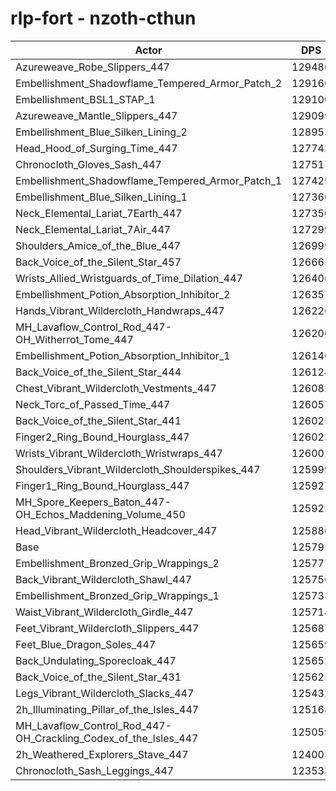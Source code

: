 # rlp-fort - nzoth-cthun
| Actor | DPS | Increase |
|---|:---:|:---:|
|Azureweave_Robe_Slippers_447|129486|2.93%|
|Embellishment_Shadowflame_Tempered_Armor_Patch_2|129160|2.67%|
|Embellishment_BSL1_STAP_1|129100|2.63%|
|Azureweave_Mantle_Slippers_447|129099|2.63%|
|Embellishment_Blue_Silken_Lining_2|128953|2.51%|
|Head_Hood_of_Surging_Time_447|127742|1.55%|
|Chronocloth_Gloves_Sash_447|127517|1.37%|
|Embellishment_Shadowflame_Tempered_Armor_Patch_1|127429|1.30%|
|Embellishment_Blue_Silken_Lining_1|127360|1.24%|
|Neck_Elemental_Lariat_7Earth_447|127350|1.24%|
|Neck_Elemental_Lariat_7Air_447|127299|1.20%|
|Shoulders_Amice_of_the_Blue_447|126999|0.96%|
|Back_Voice_of_the_Silent_Star_457|126662|0.69%|
|Wrists_Allied_Wristguards_of_Time_Dilation_447|126406|0.49%|
|Embellishment_Potion_Absorption_Inhibitor_2|126357|0.45%|
|Hands_Vibrant_Wildercloth_Handwraps_447|126226|0.34%|
|MH_Lavaflow_Control_Rod_447-OH_Witherrot_Tome_447|126206|0.33%|
|Embellishment_Potion_Absorption_Inhibitor_1|126140|0.27%|
|Back_Voice_of_the_Silent_Star_444|126128|0.26%|
|Chest_Vibrant_Wildercloth_Vestments_447|126082|0.23%|
|Neck_Torc_of_Passed_Time_447|126057|0.21%|
|Back_Voice_of_the_Silent_Star_441|126025|0.18%|
|Finger2_Ring_Bound_Hourglass_447|126023|0.18%|
|Wrists_Vibrant_Wildercloth_Wristwraps_447|126001|0.16%|
|Shoulders_Vibrant_Wildercloth_Shoulderspikes_447|125999|0.16%|
|Finger1_Ring_Bound_Hourglass_447|125927|0.10%|
|MH_Spore_Keepers_Baton_447-OH_Echos_Maddening_Volume_450|125922|0.10%|
|Head_Vibrant_Wildercloth_Headcover_447|125886|0.07%|
|Base|125795|0.00%|
|Embellishment_Bronzed_Grip_Wrappings_2|125777|-0.01%|
|Back_Vibrant_Wildercloth_Shawl_447|125756|-0.03%|
|Embellishment_Bronzed_Grip_Wrappings_1|125733|-0.05%|
|Waist_Vibrant_Wildercloth_Girdle_447|125714|-0.06%|
|Feet_Vibrant_Wildercloth_Slippers_447|125687|-0.09%|
|Feet_Blue_Dragon_Soles_447|125659|-0.11%|
|Back_Undulating_Sporecloak_447|125652|-0.11%|
|Back_Voice_of_the_Silent_Star_431|125625|-0.14%|
|Legs_Vibrant_Wildercloth_Slacks_447|125432|-0.29%|
|2h_Illuminating_Pillar_of_the_Isles_447|125168|-0.50%|
|MH_Lavaflow_Control_Rod_447-OH_Crackling_Codex_of_the_Isles_447|125059|-0.59%|
|2h_Weathered_Explorers_Stave_447|124005|-1.42%|
|Chronocloth_Sash_Leggings_447|123533|-1.80%|
